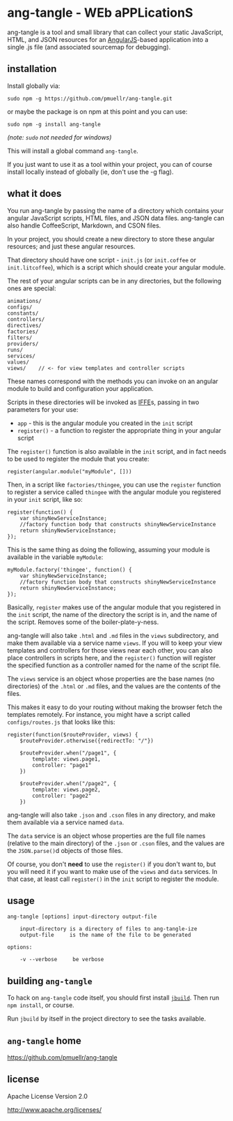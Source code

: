 ang-tangle - WEb aPPLicationS
================================================================================

ang-tangle is a tool and small library that can collect your 
static JavaScript, HTML, and JSON resources 
for an [AngularJS](http://angularjs.org/)-based application
into a single .js file (and associated sourcemap for debugging).


installation
--------------------------------------------------------------------------------

Install globally via: 

    sudo npm -g https://github.com/pmuellr/ang-tangle.git

or maybe the package is on npm at this point and you can use:

    sudo npm -g install ang-tangle

*(note: `sudo` not needed for windows)*

This will install a global command `ang-tangle`.

If you just want to use it as a tool within your project, you can of course
install locally instead of globally (ie, don't use the -g flag).



what it does
--------------------------------------------------------------------------------

You run ang-tangle by passing the name of a directory which contains your
angular JavaScript scripts, HTML files, and JSON data files.  ang-tangle can
also handle CoffeeScript, Markdown, and CSON files.  

In your project, you should create a new directory to store these angular
resources; and just these angular resources.

That directory should have one script - `init.js` (or `init.coffee` or `init.litcoffee`),
which is a script which should create your angular module.

The rest of your angular scripts can be in any directories, but the following 
ones are special:

    animations/
    configs/
    constants/
    controllers/
    directives/
    factories/
    filters/
    providers/
    runs/
    services/
    values/
    views/    // <- for view templates and controller scripts

These names correspond with the methods you can invoke on an angular module
to build and configuration your application.

Scripts in these directories will be invoked as 
[IFFE](http://en.wikipedia.org/wiki/Immediately-invoked_function_expression)s,
passing in two parameters for your use:

* `app` - this is the angular module you created in the `init` script
* `register()` - a function to register the appropriate thing in your
  angular script

The `register()` function is also available in the `init` script, and in fact
needs to be used to register the module that you create:

    register(angular.module("myModule", []))

Then, in a script like `factories/thingee`, you can use the `register` function
to register a service called `thingee` with the angular module you registered
in your `init` script, like so:

    register(function() {
        var shinyNewServiceInstance;
        //factory function body that constructs shinyNewServiceInstance
        return shinyNewServiceInstance;
    });

This is the same thing as doing the following, assuming your module is available
in the variable `myModule`:

    myModule.factory('thingee', function() {
        var shinyNewServiceInstance;
        //factory function body that constructs shinyNewServiceInstance
        return shinyNewServiceInstance;
    });

Basically, `register` makes use of the angular module that you registered in 
the `init` script, the name of the directory the script is in, and the name
of the script.  Removes some of the boiler-plate-y-ness.

ang-tangle will also take `.html` and `.md` files in the `views` subdirectory,
and make them available via a service name `views`.  If you will to keep your
view templates and controllers for those views near each other, you can also
place controllers in scripts here, and the `register()` function will register
the specified function as a controller named for the name of the script file.

The `views` service is an object whose properties are the  base names 
(no directories) of the `.html` or `.md` files, and the values are the 
contents of the files.  

This makes it easy to do your routing without making the browser fetch the
templates remotely.  For instance, you might have a script called 
`configs/routes.js` that looks like this:

    register(function($routeProvider, views) {
        $routeProvider.otherwise({redirectTo: "/"})

        $routeProvider.when("/page1", {
            template: views.page1,
            controller: "page1"
        })

        $routeProvider.when("/page2", {
            template: views.page2,
            controller: "page2"
        })

ang-tangle will also take `.json` and `.cson` files in any directory, and 
make them available via a service named `data`.

The `data` service is an object whose properties are the full file names 
(relative to the main directory) of the `.json` or `.cson` files, and the 
values are the `JSON.parse()`d objects of those files.

Of course, you don't **need** to use the `register()` if you don't want to,
but you will need it if you want to make use of the `views` and `data`
services.  In that case, at least call `register()` in the `init` script to
register the module.

usage
--------------------------------------------------------------------------------

    ang-tangle [options] input-directory output-file
        
        input-directory is a directory of files to ang-tangle-ize
        output-file     is the name of the file to be generated
    
    options:
    
        -v --verbose     be verbose



building `ang-tangle`
--------------------------------------------------------------------------------

To hack on `ang-tangle` code itself, you should first install 
[`jbuild`](https://github.com/pmuellr/jbuild).  Then run
`npm install`, or course.

Run `jbuild` by itself in the project directory to see the tasks available.



`ang-tangle` home
--------------------------------------------------------------------------------

<https://github.com/pmuellr/ang-tangle>



license
--------------------------------------------------------------------------------

Apache License Version 2.0

<http://www.apache.org/licenses/>
